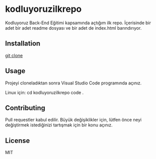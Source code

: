 # kodluyoruzilkrepo
Kodluyoruz Back-End Eğitimi kapsamında açtığım ilk repo. İçerisinde bir adet bir adet readme dosyası ve bir adet de index.html barındırıyor.

## Installation
[git clone](https://github.com/cemalipekk/kodluyoruzilkrepo.git)

## Usage
Projeyi cloneladıktan sonra Visual Studio Code programında açınız.

Linux için:
cd kodluyoruzilkrepo
code .

## Contributing
Pull requestler kabul edilir. Büyük değişiklikler için, lütfen önce neyi değiştirmek istediğinizi tartışmak için bir konu açınız.

## License
MIT
